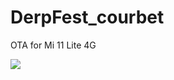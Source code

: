 # DerpFest_courbet
OTA for Mi 11 Lite 4G

<img
    src="https://img.shields.io/github/downloads/Noob-releases/DerpFest/total"
/> 

